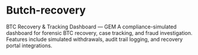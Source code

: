 # Butch-recovery
BTC Recovery &amp; Tracking Dashboard — GEM A compliance-simulated dashboard for forensic BTC recovery, case tracking, and fraud investigation.  Features include simulated withdrawals, audit trail logging, and recovery portal integrations.
